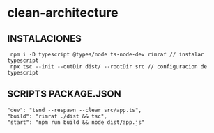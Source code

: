 # clean-architecture

## INSTALACIONES

```
 npm i -D typescript @types/node ts-node-dev rimraf // instalar typescript
 npx tsc --init --outDir dist/ --rootDir src // configuracion de typescript
```

## SCRIPTS PACKAGE.JSON

```
"dev": "tsnd --respawn --clear src/app.ts",
"build": "rimraf ./dist && tsc",
"start": "npm run build && node dist/app.js"
```